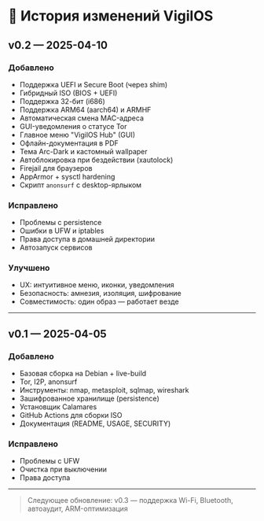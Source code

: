 # 📜 История изменений VigilOS

## v0.2 — 2025-04-10
### Добавлено
- Поддержка UEFI и Secure Boot (через shim)
- Гибридный ISO (BIOS + UEFI)
- Поддержка 32-бит (i686)
- Поддержка ARM64 (aarch64) и ARMHF
- Автоматическая смена MAC-адреса
- GUI-уведомления о статусе Tor
- Главное меню "VigilOS Hub" (GUI)
- Офлайн-документация в PDF
- Тема Arc-Dark и кастомный wallpaper
- Автоблокировка при бездействии (xautolock)
- Firejail для браузеров
- AppArmor + sysctl hardening
- Скрипт `anonsurf` с desktop-ярлыком

### Исправлено
- Проблемы с persistence
- Ошибки в UFW и iptables
- Права доступа в домашней директории
- Автозапуск сервисов

### Улучшено
- UX: интуитивное меню, иконки, уведомления
- Безопасность: амнезия, изоляция, шифрование
- Совместимость: один образ — работает везде

---

## v0.1 — 2025-04-05
### Добавлено
- Базовая сборка на Debian + live-build
- Tor, I2P, anonsurf
- Инструменты: nmap, metasploit, sqlmap, wireshark
- Зашифрованное хранилище (persistence)
- Установщик Calamares
- GitHub Actions для сборки ISO
- Документация (README, USAGE, SECURITY)

### Исправлено
- Проблемы с UFW
- Очистка при выключении
- Права доступа

---

> Следующее обновление: v0.3 — поддержка Wi-Fi, Bluetooth, автоаудит, ARM-оптимизация